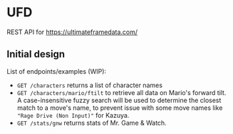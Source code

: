 # UFD

REST API for https://ultimateframedata.com/

## Initial design

List of endpoints/examples (WIP):

- `GET /characters` returns a list of character names
- `GET /characters/mario/ftilt` to retrieve all data on Mario's forward tilt.
  A case-insensitive fuzzy search will be used to determine the closest match to a move's name,
  to prevent issue with some move names like `"Rage Drive (Non Input)"` for Kazuya.
- `GET /stats/gnw` returns stats of Mr. Game & Watch.

